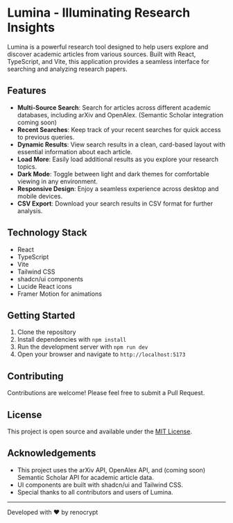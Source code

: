 # Lumina - Illuminating Research Insights

Lumina is a powerful research tool designed to help users explore and discover academic articles from various sources. Built with React, TypeScript, and Vite, this application provides a seamless interface for searching and analyzing research papers.

## Features

- **Multi-Source Search**: Search for articles across different academic databases, including arXiv and OpenAlex. (Semantic Scholar integration coming soon)
- **Recent Searches**: Keep track of your recent searches for quick access to previous queries.
- **Dynamic Results**: View search results in a clean, card-based layout with essential information about each article.
- **Load More**: Easily load additional results as you explore your research topics.
- **Dark Mode**: Toggle between light and dark themes for comfortable viewing in any environment.
- **Responsive Design**: Enjoy a seamless experience across desktop and mobile devices.
- **CSV Export**: Download your search results in CSV format for further analysis.

## Technology Stack

- React
- TypeScript
- Vite
- Tailwind CSS
- shadcn/ui components
- Lucide React icons
- Framer Motion for animations

## Getting Started

1. Clone the repository
2. Install dependencies with `npm install`
3. Run the development server with `npm run dev`
4. Open your browser and navigate to `http://localhost:5173`

## Contributing

Contributions are welcome! Please feel free to submit a Pull Request.

## License

This project is open source and available under the [MIT License](LICENSE).

## Acknowledgements

- This project uses the arXiv API, OpenAlex API, and (coming soon) Semantic Scholar API for academic article data.
- UI components are built with shadcn/ui and Tailwind CSS.
- Special thanks to all contributors and users of Lumina.

---

Developed with ❤️ by renocrypt
